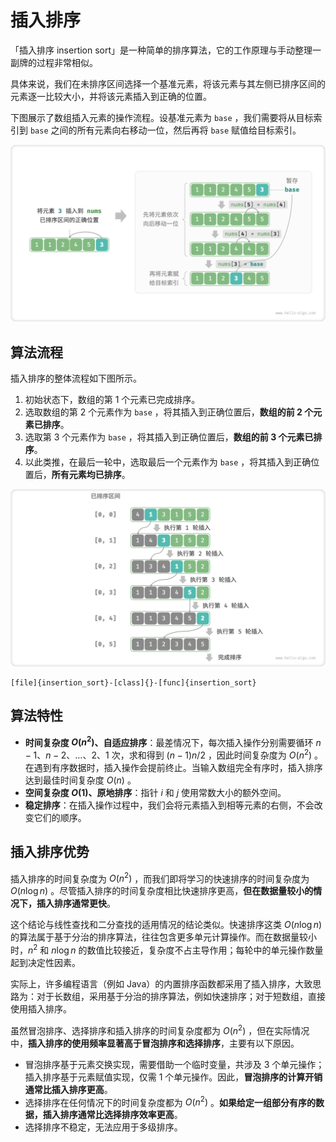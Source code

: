 # 插入排序

「插入排序 insertion sort」是一种简单的排序算法，它的工作原理与手动整理一副牌的过程非常相似。

具体来说，我们在未排序区间选择一个基准元素，将该元素与其左侧已排序区间的元素逐一比较大小，并将该元素插入到正确的位置。

下图展示了数组插入元素的操作流程。设基准元素为 `base` ，我们需要将从目标索引到 `base` 之间的所有元素向右移动一位，然后再将 `base` 赋值给目标索引。

![单次插入操作](insertion_sort.assets/insertion_operation.png)

## 算法流程

插入排序的整体流程如下图所示。

1. 初始状态下，数组的第 1 个元素已完成排序。
2. 选取数组的第 2 个元素作为 `base` ，将其插入到正确位置后，**数组的前 2 个元素已排序**。
3. 选取第 3 个元素作为 `base` ，将其插入到正确位置后，**数组的前 3 个元素已排序**。
4. 以此类推，在最后一轮中，选取最后一个元素作为 `base` ，将其插入到正确位置后，**所有元素均已排序**。

![插入排序流程](insertion_sort.assets/insertion_sort_overview.png)

```src
[file]{insertion_sort}-[class]{}-[func]{insertion_sort}
```

## 算法特性

- **时间复杂度 $O(n^2)$、自适应排序**：最差情况下，每次插入操作分别需要循环 $n - 1$、$n-2$、$\dots$、$2$、$1$ 次，求和得到 $(n - 1) n / 2$ ，因此时间复杂度为 $O(n^2)$ 。在遇到有序数据时，插入操作会提前终止。当输入数组完全有序时，插入排序达到最佳时间复杂度 $O(n)$ 。
- **空间复杂度 $O(1)$、原地排序**：指针 $i$ 和 $j$ 使用常数大小的额外空间。
- **稳定排序**：在插入操作过程中，我们会将元素插入到相等元素的右侧，不会改变它们的顺序。

## 插入排序优势

插入排序的时间复杂度为 $O(n^2)$ ，而我们即将学习的快速排序的时间复杂度为 $O(n \log n)$ 。尽管插入排序的时间复杂度相比快速排序更高，**但在数据量较小的情况下，插入排序通常更快**。

这个结论与线性查找和二分查找的适用情况的结论类似。快速排序这类 $O(n \log n)$ 的算法属于基于分治的排序算法，往往包含更多单元计算操作。而在数据量较小时，$n^2$ 和 $n \log n$ 的数值比较接近，复杂度不占主导作用；每轮中的单元操作数量起到决定性因素。

实际上，许多编程语言（例如 Java）的内置排序函数都采用了插入排序，大致思路为：对于长数组，采用基于分治的排序算法，例如快速排序；对于短数组，直接使用插入排序。

虽然冒泡排序、选择排序和插入排序的时间复杂度都为 $O(n^2)$ ，但在实际情况中，**插入排序的使用频率显著高于冒泡排序和选择排序**，主要有以下原因。

- 冒泡排序基于元素交换实现，需要借助一个临时变量，共涉及 3 个单元操作；插入排序基于元素赋值实现，仅需 1 个单元操作。因此，**冒泡排序的计算开销通常比插入排序更高**。
- 选择排序在任何情况下的时间复杂度都为 $O(n^2)$ 。**如果给定一组部分有序的数据，插入排序通常比选择排序效率更高**。
- 选择排序不稳定，无法应用于多级排序。
